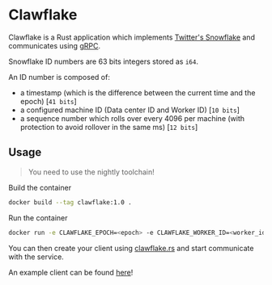 # Clawflake

Clawflake is a Rust application which implements [Twitter's Snowflake](https://github.com/twitter-archive/snowflake/tree/snowflake-2010) and communicates using [gRPC](https://grpc.io/).

Snowflake ID numbers are 63 bits integers stored as `i64`.

An ID number is composed of:

- a timestamp (which is the difference between the current time and the epoch) [`41 bits`]
- a configured machine ID (Data center ID and Worker ID) [`10 bits`]
- a sequence number which rolls over every 4096 per machine (with protection to avoid rollover in the same ms) [`12 bits`]

## Usage

> You need to use the nightly toolchain!

Build the container

```sh
docker build --tag clawflake:1.0 .
```

Run the container

```sh
docker run -e CLAWFLAKE_EPOCH=<epoch> -e CLAWFLAKE_WORKER_ID=<worker_id> -e CLAWFLAKE_DATACENTER_ID=<datacenter_id> -p <host port>:50051 clawflake:1.0
```

You can then create your client using [clawflake.rs](clawflake.rs) and start communicate with the service.

An example client can be found [here](src/client.rs)!

